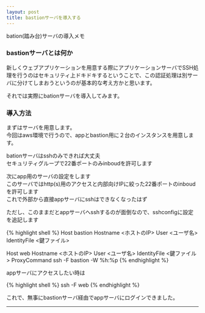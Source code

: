 ```yaml
---
layout: post
title: bastionサーバを導入する
---
```


bation(踏み台)サーバの導入メモ  

### bastionサーバとは何か

新しくウェブアプリケーションを用意する際にアプリケーションサーバでSSH処理を行うのはセキュリティ上ドキドキするということで、この認証処理は別サーバに分けてしまおうというのが基本的な考え方かと思います。

それでは実際にbationサーバを導入してみます。

### 導入方法

まずはサーバを用意します。  
今回はaws環境で行うので、appとbastion用に２台のインスタンスを用意します。

bationサーバはsshのみできれば大丈夫  
セキュリティグループで22番ポートのみinboudを許可します

次にapp用のサーバの設定をします  
このサーバではhttp(s)用のアクセスと内部向けIPに絞った22番ポートのinboudを許可します  
これで外部から直接appサーバにsshはできなくなったはず  

ただし、このままだとappサーバへsshするのが面倒なので、sshconfigに設定を追記します  

{% highlight shell %}
Host bastion
  Hostname <ホストのIP>
  User <ユーザ名>
  IdentityFile <鍵ファイル>

Host web
  Hostname <ホストのIP>
  User <ユーザ名>
  IdentityFile <鍵ファイル>
  ProxyCommand ssh -F <sshconfig> bastion -W %h:%p
{% endhighlight %}

appサーバにアクセスしたい時は

{% highlight shell %}
ssh -F <sshconfig> web
{% endhighlight %}

これで、無事にbastionサーバ経由でappサーバにログインできました。

--- 
